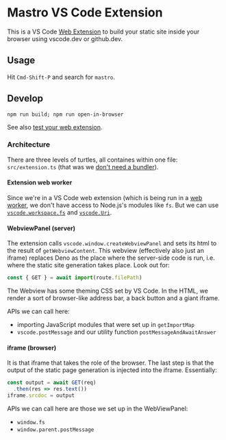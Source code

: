 # Mastro VS Code Extension

This is a VS Code [Web Extension](https://code.visualstudio.com/api/extension-guides/web-extensions) to build your static site inside your browser using vscode.dev or github.dev.

## Usage

Hit `Cmd-Shift-P` and search for `mastro`.

## Develop

    npm run build; npm run open-in-browser

See also [test your web extension](https://code.visualstudio.com/api/extension-guides/web-extensions#test-your-web-extension).

### Architecture

There are three levels of turtles, all containes within one file: `src/extension.ts` (that was we [don't need a bundler](https://code.visualstudio.com/api/working-with-extensions/bundling-extension)).

#### Extension web worker

Since we're in a VS Code web extension (which is being run in a [web worker](https://developer.mozilla.org/en-US/docs/Web/API/Web_Workers_API), we don't have access to Node.js's modules like `fs`. But we can use [`vscode.workspace.fs`](https://code.visualstudio.com/api/references/vscode-api#FileSystem) and [`vscode.Uri`](https://code.visualstudio.com/api/references/vscode-api#Uri).

#### WebviewPanel (server)

The extension calls `vscode.window.createWebviewPanel` and sets its html to the result of `getWebviewContent`. This webview (effectively also just an iframe) replaces Deno as the place where the server-side code is run, i.e. where the static site generation takes place. Look out for:

```js
const { GET } = await import(route.filePath)
```

The Webview has some theming CSS set by VS Code. In the HTML, we render a sort of browser-like address bar, a back button and a giant iframe.

APIs we can call here:

- importing JavaScript modules that were set up in `getImportMap`
- `vscode.postMessage` and our utility function `postMessageAndAwaitAnswer`

#### iframe (browser)

It is that iframe that takes the role of the browser. The last step is that the output of the static page generation is injected into the iframe. Essentially:

```js
const output = await GET(req)
  .then(res => res.text())
iframe.srcdoc = output
```

APIs we can call here are those we set up in the WebViewPanel:
- `window.fs`
- `window.parent.postMessage`
